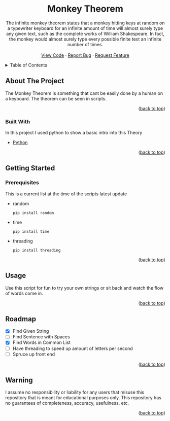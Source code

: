 <div id="top"></div>

  <h1 align="center">Monkey Theorem</h1>

  <p align="center">
    The infinite monkey theorem states that a monkey hitting keys at random on a typewriter keyboard for an infinite amount of time will almost surely type any given text, such as the complete works of William Shakespeare. In fact, the monkey would almost surely type every possible finite text an infinite number of times.
    <br />
    <br />
    <a href="https://github.com/Thats-Neat/Monkey-Theorem">View Code</a>
    ·
    <a href="https://github.com/Thats-Neat/Monkey-Theorem/issues">Report Bug</a>
    ·
    <a href="https://github.com/Thats-Neat/Monkey-Theorem/issues">Request Feature</a>
  </p>
</div>



<!-- TABLE OF CONTENTS -->
<details>
  <summary>Table of Contents</summary>
  <ol>
    <li>
      <a href="#about-the-project">About The Project</a>
      <ul>
        <li><a href="#built-with">Built With</a></li>
      </ul>
    </li>
    <li>
      <a href="#getting-started">Getting Started</a>
      <ul>
        <li><a href="#prerequisites">Prerequisites</a></li>
      </ul>
    </li>
    <li><a href="#usage">Usage</a></li>
    <li><a href="#roadmap">Roadmap</a></li>
    <li><a href="#warning">Warning</a></li>
  </ol>
</details>



<!-- ABOUT THE PROJECT -->
## About The Project

The Monkey Theorem is something that cant be easily done by a human on a keyboard. The theorem can be seen in scripts.

<p align="right">(<a href="#top">back to top</a>)</p>



### Built With

In this project I used python to show a basic intro into this Theory

* [Python](https://www.python.org/)

<p align="right">(<a href="#top">back to top</a>)</p>



<!-- GETTING STARTED -->
## Getting Started

### Prerequisites

This is a current list at the time of the scripts latest update
* random
  ```pip
  pip install random
  ```
* time
  ```pip
  pip install time
  ```
* threading
  ```pip
  pip install threading
  ```
  
<p align="right">(<a href="#top">back to top</a>)</p>



<!-- USAGE EXAMPLES -->
## Usage

Use this script for fun to try your own strings or sit back and watch the flow of words come in.

<p align="right">(<a href="#top">back to top</a>)</p>



<!-- ROADMAP -->
## Roadmap

- [x] Find Given String
- [ ] Find Sentence with Spaces
- [x] Find Words in Common List
- [ ] Have threading to speed up amount of letters per second
- [ ] Spruce up front end

<p align="right">(<a href="#top">back to top</a>)</p>


<!-- WARNING -->
## Warning

I assume no responsibility or liability for any users that misuse this repository that is meant for educational purposes only. This repository has no guarantees of completeness, accuracy, usefulness, etc.

<p align="right">(<a href="#top">back to top</a>)</p>
